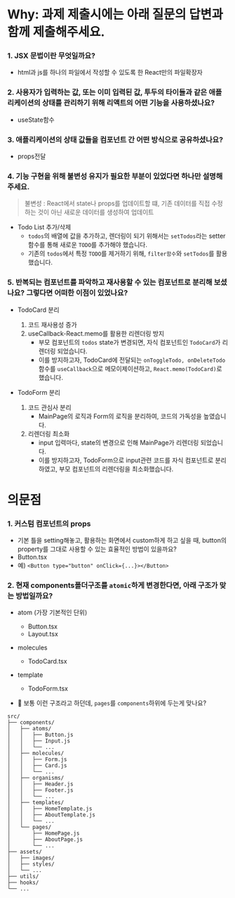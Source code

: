 # Why: 과제 제출시에는 아래 질문의 답변과 함께 제출해주세요.

### 1. **JSX 문법**이란 무엇일까요?

- html과 js를 하나의 파일에서 작성할 수 있도록 한 React만의 파일확장자

### 2. 사용자가 입력하는 값, 또는 이미 입력된 값, 투두의 타이들과 같은 **애플리케이션의 상태를 관리하기 위해 리액트의 어떤 기능을 사용하셨나요**?

- useState함수

### 3. 애플리케이션의 **상태 값들을 컴포넌트 간 어떤 방식으로 공유하셨나요**?

- props전달

### 4. 기능 구현을 위해 **불변성 유지가** 필요한 부분이 있었다면 하나만 설명해 주세요.

> 불변성 : React에서 state나 props를 업데이트할 떄, 기존 데이터를 직접 수정하는 것이 아닌 새로운 데이터를 생성하여 업데이트

- Todo List 추가/삭제
  - `todos`의 배열에 값을 추가하고, 렌더링이 되기 위해서는 `setTodos`라는 setter함수를 통해 새로운 `TODO`를 추가해야 했습니다.
  - 기존의 `todos`에서 특정 `TODO`를 제거하기 위해, `filter함수`와 `setTodos`를 활용했습니다.

### 5. 반복되는 컴포넌트를 파악하고 재사용할 수 있는 **컴포넌트로 분리해 보셨나요?** 그렇다면 **어떠한 이점이 있었나요?**

- TodoCard 분리

  1.  코드 재사용성 증가
  2.  useCallback-React.memo를 활용한 리렌더링 방지
      - 부모 컴포넌트의 `todos` state가 변경되면, 자식 컴포넌트인 `TodoCard`가 리렌더링 되었습니다.
      - 이를 방지하고자, TodoCard에 전달되는 `onToggleTodo, onDeleteTodo`함수를 `useCallback`으로 메모이제이션하고, `React.memo(TodoCard)`로 했습니다.

- TodoForm 분리
  1.  코드 관심사 분리
      - MainPage의 로직과 Form의 로직을 분리하여, 코드의 가독성을 높였습니다.
  2.  리렌더링 최소화
      - input 입력마다, state의 변경으로 인해 MainPage가 리렌더링 되었습니다.
      - 이를 방지하고자, TodoForm으로 input관련 코드를 자식 컴포넌트로 분리하였고, 부모 컴포넌트의 리렌더링을 최소화했습니다.

# 의문점

### 1. 커스텀 컴포넌트의 props

- 기본 틀을 setting해놓고, 활용하는 화면에서 custom하게 하고 싶을 때, button의 property를 그대로 사용할 수 있는 효율적인 방법이 있을까요?
- Button.tsx
- 예) `<Button type="button" onClick={...}></Button>`

### 2. 현재 components폴더구조를 `atomic`하게 변경한다면, 아래 구조가 맞는 방법일까요?

- atom (가장 기본적인 단위)
  - Button.tsx
  - Layout.tsx
- molecules
  - TodoCard.tsx
- template

  - TodoForm.tsx

- 🤔 보통 이런 구조라고 하던데, `pages`를 `components`하위에 두는게 맞나요?

```
src/
├── components/
│   ├── atoms/
│   │   ├── Button.js
│   │   ├── Input.js
│   │   └── ...
│   ├── molecules/
│   │   ├── Form.js
│   │   ├── Card.js
│   │   └── ...
│   ├── organisms/
│   │   ├── Header.js
│   │   ├── Footer.js
│   │   └── ...
│   ├── templates/
│   │   ├── HomeTemplate.js
│   │   ├── AboutTemplate.js
│   │   └── ...
│   └── pages/
│       ├── HomePage.js
│       ├── AboutPage.js
│       └── ...
├── assets/
│   ├── images/
│   ├── styles/
│   └── ...
├── utils/
├── hooks/
└── ...
```
